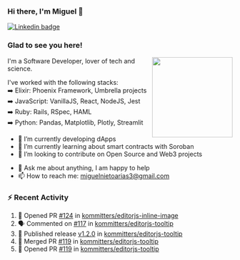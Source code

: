 ### Hi there, I'm Miguel 👋

<a href="https://linkedin.com/in/miguelnietoa/" target="_blank" rel="noopener noreferrer">
  <img src="https://img.shields.io/badge/-LinkedIn-0e76a8?style=flat-square&logo=Linkedin&logoColor=white" alt="Linkedin badge">
</a>
<!-- [![Website Badge](https://img.shields.io/badge/Website-3b5998?style=flat-square&logo=google-chrome&logoColor=white)](#notavailablenow#) 

<img src="https://i.imgur.com/tbrLrt5.gif" width=400 alt="Coding GIF" align="right"/>
-->


### Glad to see you here!
<a href="https://github.com/miguelnietoa"><img src="https://github-readme-stats-git-masterrstaa-rickstaa.vercel.app/api?username=miguelnietoa&show_icons=true&hide_border=true&count_private=true&include_all_commits=true&theme=tokyonight" height="180em" align="right"/></a>
I'm a Software Developer, lover of tech and science. 

I've worked with the following stacks:\
➡️ Elixir: Phoenix Framework, Umbrella projects\
➡️ JavaScript: VanillaJS, React, NodeJS, Jest\
➡️ Ruby: Rails, RSpec, HAML\
➡️ Python: Pandas, Matplotlib, Plotly, Streamlit

- 🔭 I’m currently developing dApps
- 🌱 I’m currently learning about smart contracts with Soroban
- 👯 I’m looking to contribute on Open Source and Web3 projects
<!-- 
- 😄 I just finished a Machine Learning course! 
- 🤔 I’m looking for help with ...
-->
- 💬 Ask me about anything, I am happy to help
- 📫 How to reach me: miguelnietoarias3@gmail.com


### ⚡ Recent Activity

<!--START_SECTION:activity-->
1. 💪 Opened PR [#124](https://github.com/kommitters/editorjs-inline-image/pull/124) in [kommitters/editorjs-inline-image](https://github.com/kommitters/editorjs-inline-image)
2. 🗣 Commented on [#117](https://github.com/kommitters/editorjs-tooltip/pull/117#issuecomment-1953204979) in [kommitters/editorjs-tooltip](https://github.com/kommitters/editorjs-tooltip)
3. 🚀 Published release [v1.2.0](https://github.com/kommitters/editorjs-tooltip/releases/tag/v1.2.0) in [kommitters/editorjs-tooltip](https://github.com/kommitters/editorjs-tooltip)
4. 🎉 Merged PR [#119](https://github.com/kommitters/editorjs-tooltip/pull/119) in [kommitters/editorjs-tooltip](https://github.com/kommitters/editorjs-tooltip)
5. 💪 Opened PR [#119](https://github.com/kommitters/editorjs-tooltip/pull/119) in [kommitters/editorjs-tooltip](https://github.com/kommitters/editorjs-tooltip)
<!--END_SECTION:activity-->
